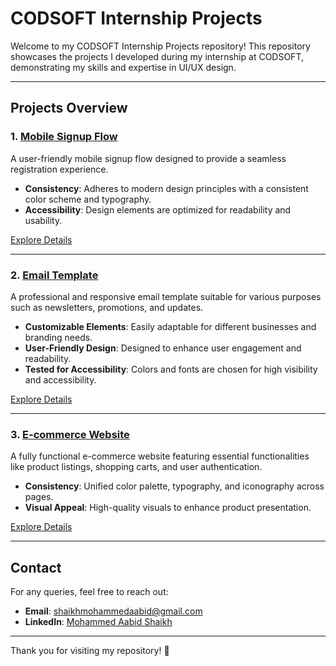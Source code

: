 # CODSOFT Internship Projects

Welcome to my CODSOFT Internship Projects repository! This repository showcases the projects I developed during my internship at CODSOFT, demonstrating my skills and expertise in UI/UX design.

---

## Projects Overview

### 1. [Mobile Signup Flow](./Task_1/README.md)
A user-friendly mobile signup flow designed to provide a seamless registration experience.  
- **Consistency**: Adheres to modern design principles with a consistent color scheme and typography.
- **Accessibility**: Design elements are optimized for readability and usability.

[Explore Details](./Task_1/README.md)

---

### 2. [Email Template](./Task_2/README.md)
A professional and responsive email template suitable for various purposes such as newsletters, promotions, and updates.  
- **Customizable Elements**: Easily adaptable for different businesses and branding needs.
- **User-Friendly Design**: Designed to enhance user engagement and readability.
- **Tested for Accessibility**: Colors and fonts are chosen for high visibility and accessibility.

[Explore Details](./Task_2/README.md)

---

### 3. [E-commerce Website](./Task_3/README.md)
A fully functional e-commerce website featuring essential functionalities like product listings, shopping carts, and user authentication.  
- **Consistency**: Unified color palette, typography, and iconography across pages.
- **Visual Appeal**: High-quality visuals to enhance product presentation.

[Explore Details](./Task_3/README.md)

---

## Contact
For any queries, feel free to reach out:  
- **Email**: shaikhmohammedaabid@gmail.com  
- **LinkedIn**: [Mohammed Aabid Shaikh](https://www.linkedin.com/in/mohammed-aabid-shaikh-b05baa2a9?utm_source=share&utm_campaign=share_via&utm_content=profile&utm_medium=android_app)

---

Thank you for visiting my repository! 🚀  